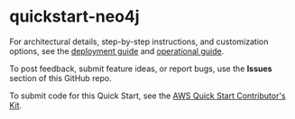 # quickstart-neo4j

For architectural details, step-by-step instructions, and customization options, see the [deployment guide](https://aws-quickstart.github.io/quickstart-neo4j/) and [operational guide](https://aws-quickstart.github.io/quickstart-neo4j/index_operational.html).

To post feedback, submit feature ideas, or report bugs, use the **Issues** section of this GitHub repo. 

To submit code for this Quick Start, see the [AWS Quick Start Contributor's Kit](https://aws-quickstart.github.io/).
